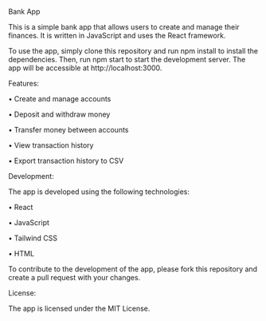 Bank App

This is a simple bank app that allows users to create and manage their finances. It is written in JavaScript and uses the React framework.

To use the app, simply clone this repository and run npm install to install the dependencies. Then, run npm start to start the development server. The app will be accessible at http://localhost:3000.

Features:

•	Create and manage accounts

•	Deposit and withdraw money

•	Transfer money between accounts

•	View transaction history

•	Export transaction history to CSV


Development:


The app is developed using the following technologies:


•	React

•	JavaScript

•	Tailwind CSS

•	HTML


To contribute to the development of the app, please fork this repository and create a pull request with your changes.


License:

The app is licensed under the MIT License.

